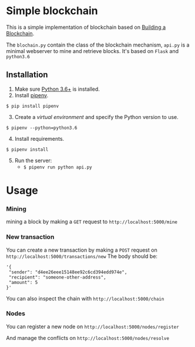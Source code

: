 # Simple blockchain


This is a simple implementation of blockchain based on [Building a Blockchain](https://medium.com/p/117428612f46). 

The `blochain.py` contain the class of the blockchain mechanism, `api.py` is a minimal webserver to mine and retrieve blocks.
It's based on `Flask` and `python3.6`

## Installation

1. Make sure [Python 3.6+](https://www.python.org/downloads/) is installed. 
2. Install [pipenv](https://github.com/kennethreitz/pipenv). 

```
$ pip install pipenv 
```

3. Create a _virtual environment_ and specify the Python version to use. 

```
$ pipenv --python=python3.6
```

4. Install requirements.  

```
$ pipenv install 
``` 

5. Run the server:
    * `$ pipenv run python api.py` 
    
# Usage

### Mining
mining a block by making a `GET` request to `http://localhost:5000/mine`

### New transaction

You can create a new transaction by making a `POST` request on `http://localhost:5000/transactions/new`
The body should be:
```
'{
 "sender": "d4ee26eee15148ee92c6cd394edd974e",
 "recipient": "someone-other-address",
 "amount": 5
}'
```

You can also inspect the chain with `http://localhost:5000/chain`

### Nodes

You can register a new node on `http://localhost:5000/nodes/register`

And manage the conflicts on `http://localhost:5000/nodes/resolve`
